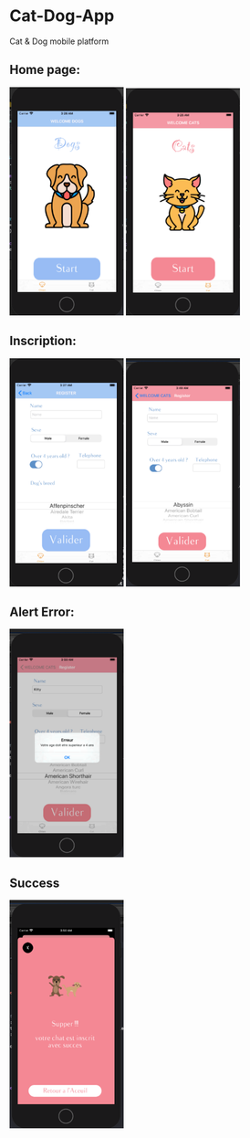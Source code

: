 # Cat-Dog-App
Cat &amp; Dog mobile platform

<h2> Home page:</h2>
<img src="Images-App/doghome1.PNG"  width="200" height="400">

<img src="Images-App/cathome.PNG"  width="200" height="400">


<h2>Inscription:</h2>
<img src="Images-App/dogsregistrationform.PNG"  width="200" height="400">

<img src="Images-App/catregister.PNG"  width="200" height="400">


<h2>Alert Error:</h2>
<img src="Images-App/catalert.PNG"  width="200" height="400">

<h2>Success</h2>
<img src="Images-App/catsuccess.PNG"  width="200" height="400">

